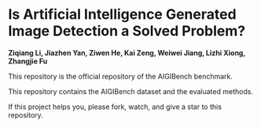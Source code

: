 # Is Artificial Intelligence Generated Image Detection a Solved Problem?
**Ziqiang Li, Jiazhen Yan, Ziwen He, Kai Zeng, Weiwei Jiang, Lizhi Xiong, Zhangjie Fu**

This repository is the official repository of the AIGIBench benchmark. 

This repository contains the AIGIBench dataset and the evaluated methods.

If this project helps you, please fork, watch, and give a star to this repository.   
